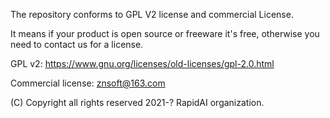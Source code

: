 The repository conforms to GPL V2 license and commercial License.

It means if your product is open source or freeware it's free, otherwise you need to contact us for a license.

GPL v2: https://www.gnu.org/licenses/old-licenses/gpl-2.0.html

Commercial license:  znsoft@163.com


(C) Copyright all rights reserved 2021-?  RapidAI organization.
